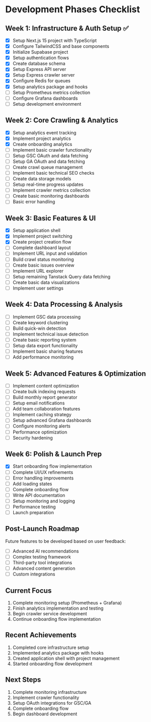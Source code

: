 # Development Phases Checklist

## Week 1: Infrastructure & Auth Setup ✅

- [X] Setup Next.js 15 project with TypeScript
- [X] Configure TailwindCSS and base components
- [X] Initialize Supabase project
- [X] Setup authentication flows
- [X] Create database schema
- [X] Setup Express API server
- [X] Setup Express crawler server
- [X] Configure Redis for queues
- [X] Setup analytics package and hooks
- [ ] Setup Prometheus metrics collection
- [ ] Configure Grafana dashboards
- [ ] Setup development environment

## Week 2: Core Crawling & Analytics

- [X] Setup analytics event tracking
- [X] Implement project analytics
- [X] Create onboarding analytics
- [ ] Implement basic crawler functionality
- [ ] Setup GSC OAuth and data fetching
- [ ] Setup GA OAuth and data fetching
- [ ] Create crawl queue management
- [ ] Implement basic technical SEO checks
- [ ] Create data storage models
- [ ] Setup real-time progress updates
- [ ] Implement crawler metrics collection
- [ ] Create basic monitoring dashboards
- [ ] Basic error handling

## Week 3: Basic Features & UI

- [X] Setup application shell
- [X] Implement project switching
- [X] Create project creation flow
- [ ] Complete dashboard layout
- [ ] Implement URL input and validation
- [ ] Build crawl status monitoring
- [ ] Create basic issues overview
- [ ] Implement URL explorer
- [ ] Setup remaining Tanstack Query data fetching
- [ ] Create basic data visualizations
- [ ] Implement user settings

## Week 4: Data Processing & Analysis

- [ ] Implement GSC data processing
- [ ] Create keyword clustering
- [ ] Build quick-win detection
- [ ] Implement technical issue detection
- [ ] Create basic reporting system
- [ ] Setup data export functionality
- [ ] Implement basic sharing features
- [ ] Add performance monitoring

## Week 5: Advanced Features & Optimization

- [ ] Implement content optimization
- [ ] Create bulk indexing requests
- [ ] Build monthly report generator
- [ ] Setup email notifications
- [ ] Add team collaboration features
- [ ] Implement caching strategy
- [ ] Setup advanced Grafana dashboards
- [ ] Configure monitoring alerts
- [ ] Performance optimization
- [ ] Security hardening

## Week 6: Polish & Launch Prep

- [X] Start onboarding flow implementation
- [ ] Complete UI/UX refinements
- [ ] Error handling improvements
- [ ] Add loading states
- [ ] Complete onboarding flow
- [ ] Write API documentation
- [ ] Setup monitoring and logging
- [ ] Performance testing
- [ ] Launch preparation

## Post-Launch Roadmap

Future features to be developed based on user feedback:

- [ ] Advanced AI recommendations
- [ ] Complex testing framework
- [ ] Third-party tool integrations
- [ ] Advanced content generation
- [ ] Custom integrations

## Current Focus

1. Complete monitoring setup (Prometheus + Grafana)
2. Finish analytics implementation and testing
3. Begin crawler service development
4. Continue onboarding flow implementation

## Recent Achievements

1. Completed core infrastructure setup
2. Implemented analytics package with hooks
3. Created application shell with project management
4. Started onboarding flow development

## Next Steps

1. Complete monitoring infrastructure
2. Implement crawler functionality
3. Setup OAuth integrations for GSC/GA
4. Complete onboarding flow
5. Begin dashboard development
